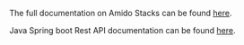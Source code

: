 The full documentation on Amido Stacks can be found [here](https://amido.github.io/stacks/).

Java Spring boot Rest API documentation can be found [here](https://amido.github.io/stacks/docs/workloads/azure/backend/java/intro_java).
